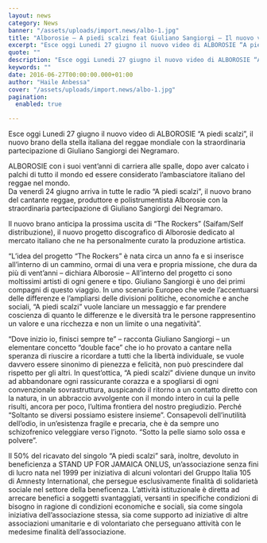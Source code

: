 ```yaml
---
layout: news
category: News
banner: "/assets/uploads/import.news/albo-1.jpg"
title: "Alborosie – A piedi scalzi feat Giuliano Sangiorgi – Il nuovo video"
excerpt: "Esce oggi Lunedi 27 giugno il nuovo video di ALBOROSIE “A piedi scalzi”, il nuovo brano della stella italiana del reggae mondiale con la straordinaria partecipazione di Giuliano Sangiorgi dei Negramaro. ALBOROSIE con i suoi vent’anni di carriera alle spalle, dopo aver calcato i palchi di tutto il mondo ed essere considerato l’ambasciatore italiano del [&hellip"
quote: ""
description: "Esce oggi Lunedi 27 giugno il nuovo video di ALBOROSIE “A piedi scalzi”, il nuovo brano della stella italiana del reggae mondiale con la straordinaria partecipazione di Giuliano Sangiorgi dei Negramaro. ALBOROSIE con i suoi vent’anni di carriera alle spalle, dopo aver calcato i palchi di tutto il mondo ed essere considerato l’ambasciatore italiano del [&hellip"
keywords: ""
date: 2016-06-27T00:00:00.000+01:00
author: "Haile Anbessa"
cover: "/assets/uploads/import.news/albo-1.jpg"
pagination:
  enabled: true

---
```


Esce oggi Lunedi 27 giugno il nuovo video di ALBOROSIE “A piedi scalzi”, il nuovo brano della stella italiana del reggae mondiale con la straordinaria partecipazione di Giuliano Sangiorgi dei Negramaro.

ALBOROSIE con i suoi vent’anni di carriera alle spalle, dopo aver calcato i palchi di tutto il mondo ed essere considerato l’ambasciatore italiano del reggae nel mondo.  
Da venerdì 24 giugno arriva in tutte le radio “A piedi scalzi”, il nuovo brano del cantante reggae, produttore e polistrumentista Alborosie con la straordinaria partecipazione di Giuliano Sangiorgi dei Negramaro.

Il nuovo brano anticipa la prossima uscita di “The Rockers” (Saifam/Self distribuzione), il nuovo progetto discografico di Alborosie dedicato al mercato italiano che ne ha personalmente curato la produzione artistica.

“L’idea del progetto “The Rockers” è nata circa un anno fa e si inserisce all’interno di un cammino, ormai di una vera e propria missione, che dura da più di vent’anni – dichiara Alborosie – All’interno del progetto ci sono moltissimi artisti di ogni genere e tipo. Giuliano Sangiorgi è uno dei primi compagni di questo viaggio. In uno scenario Europeo che vede l’accentuarsi delle differenze e l’ampliarsi delle divisioni politiche, economiche e anche sociali, “A piedi scalzi” vuole lanciare un messaggio e far prendere coscienza di quanto le differenze e le diversità tra le persone rappresentino un valore e una ricchezza e non un limite o una negatività”.

“Dove inizio io, finisci sempre te” – racconta Giuliano Sangiorgi – un elementare concetto “double face” che io ho provato a cantare nella speranza di riuscire a ricordare a tutti che la libertà individuale, se vuole davvero essere sinonimo di pienezza e felicità, non può prescindere dal rispetto per gli altri. In quest’ottica, “A piedi scalzi” diviene dunque un invito ad abbandonare ogni rassicurante corazza e a spogliarsi di ogni convenzionale sovrastruttura, auspicando il ritorno a un contatto diretto con la natura, in un abbraccio avvolgente con il mondo intero in cui la pelle risulti, ancora per poco, l’ultima frontiera del nostro pregiudizio. Perché “Soltanto se diversi possiamo esistere insieme”. Consapevoli dell’inutilità dell’odio, in un’esistenza fragile e precaria, che è da sempre uno schizofrenico veleggiare verso l’ignoto. “Sotto la pelle siamo solo ossa e polvere”.

Il 50% del ricavato del singolo “A piedi scalzi” sarà, inoltre, devoluto in beneficienza a STAND UP FOR JAMAICA ONLUS, un’associazione senza fini di lucro nata nel 1999 per iniziativa di alcuni volontari del Gruppo Italia 105 di Amnesty International, che persegue esclusivamente finalità di solidarietà sociale nel settore della beneficenza. L’attività istituzionale è diretta ad arrecare benefici a soggetti svantaggiati, versanti in specifiche condizioni di bisogno in ragione di condizioni economiche e sociali, sia come singola iniziativa dell’associazione stessa, sia come supporto ad iniziative di altre associazioni umanitarie e di volontariato che perseguano attività con le medesime finalità dell’associazione.